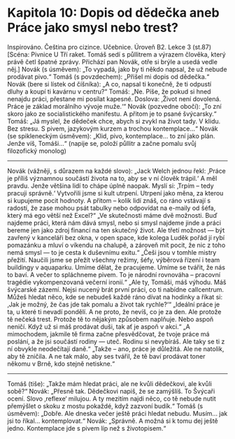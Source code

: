 # Kapitola 10:  Dopis od dědečka aneb Práce jako smysl nebo trest?

Inspirováno. Čeština pro cizince. Učebnice. Úroveň B2. Lekce 3 (st.87)
[Scéna: Pivnice U Tří raket. Tomáš sedí s půllitrem a výrazem člověka, který právě četl špatné zprávy. Přichází pan Novák, otře si brýle a usedá vedle něj.]
Novák (s úsměvem):
„To vypadá, jako by ti někdo napsal, že už nebude prodávat pivo.“
Tomáš (s povzdechem):
„Přišel mi dopis od dědečka.“
Novák (bere si lístek od číšníka):
„A co, napsal ti konečně, že ti odpustí dluhy a koupí ti kavárnu v centru?“
Tomáš:
„Ne. Píše, že pokud si hned nenajdu práci, přestane mi posílat kapesné. Doslova: ‚Život není dovolená. Práce je základ morálního vývoje muže.‘“
Novák (pozvedne obočí):
„To zní skoro jako ze socialistického manifestu. A přitom je to psané švýcarsky.“
Tomáš:
„Já myslel, že dědeček chce, abych si zvykl na život tady. V klidu. Bez stresu. S pivem, jazykovým kurzem a trochou kontemplace…“
Novák (se spikleneckým úsměvem):
„Klid, pivo, kontemplace... to zní jako plán. Jenže víš, Tomáši…“
(napije se, položí půllitr a začne pomalu svůj filozofický monolog)
________________________________________
Novák (vážněji, s důrazem na každé slovo):
„Jack Welch jednou řekl: ‚Práce je příliš významnou součástí života na to, aby se v ní člověk trápil.‘ A měl pravdu. Jenže většina lidí to chápe úplně naopak. Myslí si: ‚Trpím – tedy pracuji správně.‘ Vytvořili jsme si kult utrpení. Utrpení jako měna, za kterou si kupujeme pocit hodnoty. A přitom – kolik lidí znáš, co ráno vstávají s radostí, že zase mohou psát tabulky nebo odpovídat na e-maily od šéfa, který má ego větší než Excel?“
„Ve skutečnosti máme dvě možnosti. Buď najdeme práci, která nám dává smysl, nebo si smysl najdeme jinde a práci bereme jen jako zdroj financí na ten skutečný život. Ale třetí možnost — být zavřený v kanceláři bez okna, v open space, kde kolega Luděk pořád jí rybí pomazánku a mluví o víkendu na chalupě, a zároveň mít pocit, že nic z toho nemá smysl — to je cesta k duševnímu exitu.“
„Češi jsou v tomhle mistry přežití. Naučili jsme se přežít všechny režimy, šéfy, výběrová řízení i team buildingy v aquaparku. Umíme dělat, že pracujeme. Umíme se tvářit, že nás to baví. A večer to spláchneme pivem. To je národní rovnováha – pracovní tragédie vykompenzovaná večerní ironií.“
„Ale ty, Tomáši, máš výhodu. Máš švýcarské zázemí. Nejsi nucený brát první práci, co ti nabídne callcentrum. Můžeš hledat něco, kde se nebudeš každé ráno dívat na hodinky a říkat si: ‚Jak je možný, že čas jde tak pomalu a život tak rychle?‘“
„Ideální práce je ta, u které ti nevadí pondělí. A ne proto, že nevíš, co je za den. Ale protože tě nečeká trest. Protože tě to nějakým způsobem naplňuje. Nebo aspoň neničí. Když už si máš prodávat duši, tak ať je aspoň v akci.“
„A mimochodem, jakmile tě firma začne přesvědčovat, že tvoje práce má poslání, a že jsi součástí rodiny — uteč. Rodinu si nevybíráš. Ale taky se ti z ní obvykle neodečítají daně.“
„Takže – ano, práce je důležitá. Ale ne natolik, aby tě zničila. A ne tak málo, aby ses tvářil, že tě baví prodávat toner někomu v Brně, kdo stejně netiskne.“
________________________________________
Tomáš (tiše):
„Takže mám hledat práci, ale ne kvůli dědečkovi, ale kvůli sobě?“
Novák:
„Přesně tak. Dědečkovi napiš, že se zamýšlíš. To Švýcaři ocení. Slovo ‚reflexe‘ milujou. A ty mezitím najdi něco, co tě nebude nutit přemýšlet o skoku z mostu pokaždé, když zazvoní budík.“
Tomáš (s úsměvem):
„Dobře. Ale dneska večer ještě práci hledat nebudu. Musím... jak jsi to říkal... kontemplovat.“
Novák:
„Správně. A možná si k tomu dej ještě jedno. Kontemplace jde s pivem líp než s životopisem.“